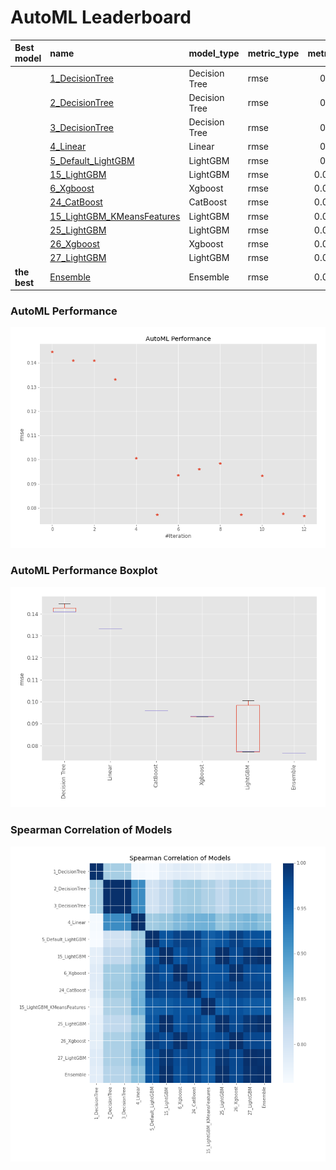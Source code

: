 # AutoML Leaderboard

| Best model   | name                                                               | model_type    | metric_type   |   metric_value |   train_time |
|:-------------|:-------------------------------------------------------------------|:--------------|:--------------|---------------:|-------------:|
|              | [1_DecisionTree](1_DecisionTree/README.md)                         | Decision Tree | rmse          |      0.144646  |         0.51 |
|              | [2_DecisionTree](2_DecisionTree/README.md)                         | Decision Tree | rmse          |      0.140926  |         0.45 |
|              | [3_DecisionTree](3_DecisionTree/README.md)                         | Decision Tree | rmse          |      0.140926  |         0.44 |
|              | [4_Linear](4_Linear/README.md)                                     | Linear        | rmse          |      0.133148  |         0.48 |
|              | [5_Default_LightGBM](5_Default_LightGBM/README.md)                 | LightGBM      | rmse          |      0.100574  |         0.67 |
|              | [15_LightGBM](15_LightGBM/README.md)                               | LightGBM      | rmse          |      0.0771442 |         0.69 |
|              | [6_Xgboost](6_Xgboost/README.md)                                   | Xgboost       | rmse          |      0.0934645 |         0.71 |
|              | [24_CatBoost](24_CatBoost/README.md)                               | CatBoost      | rmse          |      0.0960116 |         1.08 |
|              | [15_LightGBM_KMeansFeatures](15_LightGBM_KMeansFeatures/README.md) | LightGBM      | rmse          |      0.0984439 |         0.93 |
|              | [25_LightGBM](25_LightGBM/README.md)                               | LightGBM      | rmse          |      0.0771442 |         0.71 |
|              | [26_Xgboost](26_Xgboost/README.md)                                 | Xgboost       | rmse          |      0.0932867 |         0.68 |
|              | [27_LightGBM](27_LightGBM/README.md)                               | LightGBM      | rmse          |      0.0775913 |         0.66 |
| **the best** | [Ensemble](Ensemble/README.md)                                     | Ensemble      | rmse          |      0.0766477 |         0.32 |

### AutoML Performance
![AutoML Performance](ldb_performance.png)

### AutoML Performance Boxplot
![AutoML Performance Boxplot](ldb_performance_boxplot.png)

### Spearman Correlation of Models
![models spearman correlation](correlation_heatmap.png)

